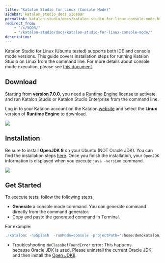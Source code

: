 ```yaml
---
title: "Katalon Studio for Linux (Console Mode)" 
sidebar: katalon_studio_docs_sidebar
permalink: katalon-studio/docs/katalon-studio-for-linux-console-mode.html 
redirect_from:
    - "/x/5QDR/"
    - "/katalon-studio/docs/katalon-studio-for-linux-console-mode/"
description: 
---
```


Katalon Studio for Linux (Ubuntu tested) supports both IDE and console mode versions. This guide covers installation steps for running Katalon Studio on Linux from the command line. For more details about console mode execution, please see [this document](/display/KD/Console+Mode+Execution).

## Download

Starting from **version 7.0.0**, you need a [Runtime Engine](https://docs.katalon.com/katalon-studio/docs/intro-RE.html) license to activate and run Katalon Studio or Katalon Studio Enterprise from the command line.

Log in to your Katalon account on the Katalon [website](https://katalon.com/download) and select the **Linux** version of **Runtime Engine** to download.

![](https://github.com/katalon-studio/docs-images/raw/master/katalon-studio/docs/katalon-studio-for-linux-console-mode/download.png)

## Installation

Be sure to install **OpenJDK 8** on your Ubuntu (NOT Oracle JDK). You can find the installation steps [here](http://openjdk.java.net/install/). Once you finish the installation, your `OpenJDK` information is displayed when you execute `java -version` command.

![](https://github.com/katalon-studio/docs-images/raw/master/katalon-studio/docs/katalon-studio-for-linux-console-mode/Screen-Shot-2018-02-07-at-11.50.50.png)

## Get Started

To execute tests, follow the following steps:  

* **Generate** a console mode command. You can generate command directly from the command generator.
* Copy and paste the generated command in Terminal.

For example:

```groovy
./katalonc -noSplash  -runMode=console -projectPath="/home/demokatalon/Katalon Studio/WebTesting/WebTesting.prj" -retry=0 -testSuitePath="Test Suites/TS_RegressionTest" -browserType="Chrome (headless)"
```

* Troubleshooting `NoClassDefFoundError` error: This happens because Oracle JDK is used. Please uninstall the current Oracle JDK, and then install the [Open JDK8](http://openjdk.java.net/install/).
